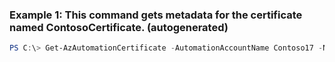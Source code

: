 ### Example 1: This command gets metadata for the certificate named ContosoCertificate. (autogenerated)
```powershell
PS C:\> Get-AzAutomationCertificate -AutomationAccountName Contoso17 -Name ContosoCertificate -ResourceGroupName ResourceGroup07
```

